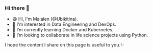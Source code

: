 ### Hi there 👋
- 😄 Hi, I'm Maialen (@Ubikitina).
- 👀 I'm interested in Data Engineering and DevOps.
- 🌱 I’m currently learning Docker and Kubernetes.
- 💞️ I’m looking to collaborate in life science projects using Python.

I hope the content I share on this page is useful to you.✨

<!--
**Ubikitina/Ubikitina** is a ✨ _special_ ✨ repository because its `README.md` (this file) appears on your GitHub profile.

Here are some ideas to get you started:

- 🔭 I’m currently working on ...
- 🌱 I’m currently learning ...
- 👯 I’m looking to collaborate on ...
- 🤔 I’m looking for help with ...
- 💬 Ask me about ...
- 📫 How to reach me: ...
- 😄 Pronouns: ...
- ⚡ Fun fact: ...
-->
